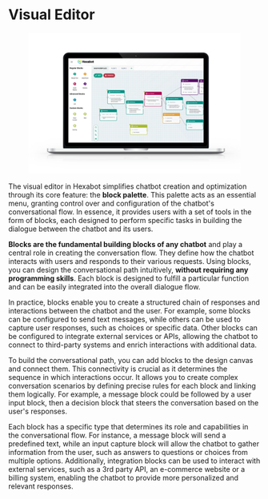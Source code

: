 # Visual Editor

<figure><img src="../../.gitbook/assets/mediamodifier_image.png" alt=""><figcaption></figcaption></figure>

The visual editor in Hexabot simplifies chatbot creation and optimization through its core feature: the **block palette**. This palette acts as an essential menu, granting control over and configuration of the chatbot's conversational flow. In essence, it provides users with a set of tools in the form of blocks, each designed to perform specific tasks in building the dialogue between the chatbot and its users.

**Blocks are the fundamental building blocks of any chatbot** and play a central role in creating the conversation flow. They define how the chatbot interacts with users and responds to their various requests. Using blocks, you can design the conversational path intuitively, **without requiring any programming skills**. Each block is designed to fulfill a particular function and can be easily integrated into the overall dialogue flow.

In practice, blocks enable you to create a structured chain of responses and interactions between the chatbot and the user. For example, some blocks can be configured to send text messages, while others can be used to capture user responses, such as choices or specific data. Other blocks can be configured to integrate external services or APIs, allowing the chatbot to connect to third-party systems and enrich interactions with additional data.

To build the conversational path, you can add blocks to the design canvas and connect them. This connectivity is crucial as it determines the sequence in which interactions occur. It allows you to create complex conversation scenarios by defining precise rules for each block and linking them logically. For example, a message block could be followed by a user input block, then a decision block that steers the conversation based on the user's responses.

Each block has a specific type that determines its role and capabilities in the conversational flow. For instance, a message block will send a predefined text, while an input capture block will allow the chatbot to gather information from the user, such as answers to questions or choices from multiple options. Additionally, integration blocks can be used to interact with external services, such as a 3rd party API, an e-commerce website or a billing system, enabling the chatbot to provide more personalized and relevant responses.
